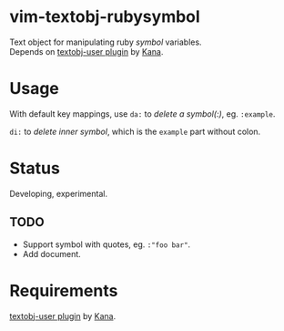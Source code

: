 vim-textobj-rubysymbol
======================

Text object for manipulating ruby _symbol_ variables.  
Depends on [textobj-user plugin][textobj-user] by [Kana][].

Usage
=====

With default key mappings, use `da:` to *delete a symbol(:)*, eg. `:example`.

`di:` to *delete inner symbol*, which is the `example` part without colon.

Status
======
Developing, experimental.

TODO
----
- Support symbol with quotes, eg. `:"foo bar"`.
- Add document.


Requirements
============
[textobj-user plugin][textobj-user] by [Kana][].


[Kana]: http://whileimautomaton.net/
[textobj-user]: https://github.com/kana/vim-textobj-user
